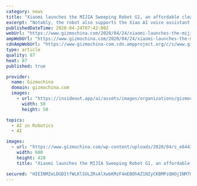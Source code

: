 ```yaml
---
category: news
title: "Xiaomi launches the MIJIA Sweeping Robot G1, an affordable cleaning device"
excerpt: "Notably, the robot also supports the Xiao AI voice assistant. It can also be linked with a smart door lock. Thus, the Xiaomi MIJIA Sweeping Robot G1 can immediately start sweeping as people start walking in. The device automatically goes to recharge once it is done with its designated task. The gadget starts from 899Yuan (roughly 127 US Dollars ..."
publishedDateTime: 2020-04-24T07:42:00Z
webUrl: "https://www.gizmochina.com/2020/04/24/xiaomi-launches-the-mijia-sweeping-robot-g1-an-affordable-cleaning-device/"
ampWebUrl: "https://www.gizmochina.com/2020/04/24/xiaomi-launches-the-mijia-sweeping-robot-g1-an-affordable-cleaning-device/?amp"
cdnAmpWebUrl: "https://www-gizmochina-com.cdn.ampproject.org/c/s/www.gizmochina.com/2020/04/24/xiaomi-launches-the-mijia-sweeping-robot-g1-an-affordable-cleaning-device/?amp"
type: article
quality: 87
heat: 87
published: true

provider:
  name: Gizmochina
  domain: gizmochina.com
  images:
    - url: "https://insideout.app/ai/assets/images/organizations/gizmochina.com-50x50.jpg"
      width: 50
      height: 50

topics:
  - AI in Robotics
  - AI

images:
  - url: "https://www.gizmochina.com/wp-content/uploads/2020/04/s_e6443c3feee340f59542aef7dce697d6.png"
    width: 600
    height: 428
    title: "Xiaomi launches the MIJIA Sweeping Robot G1, an affordable cleaning device"

secured: "HIEINMZeLDGDItfWLKlSOLZRsAlXwbKMzF4mEBOhAZ1NZyCKBMPzQHOjINM7mQTKFLKInzyuwCAtFY2xKOJvjiaqS07Wa/PVsuWx5IkN4oXrIwe1MWo/cle9w/iHGI+DH0Ls0UmoxfafYSawHWu7tx/6INvg4gESN4truTfHtgB6I3flqHnnuAo/uh28+EUb//uoJ6tUSKIsuNGBT76TyL/2KNG+QM2FRaRA9d9eKpk93jWz6KDe8s7CW7AIhN90ILIczOgFexzNoOdJH0gxUk1bHWE3EgexD2KSpkKyto1CeZ1gSHMdy4TO+BSyu5gk1ndhD1AeRnHzv6lnLgzPRXq73RaKGLDAgflWtY9kmtG8+eBhBWuN/5ND/zqtxI1r5Cttk/nzn4Ry6iAvpR7DytByhHPzggCEHutAs+aosig42ic5Zqwb5R/LmTXkM+jqs+P4nXvT4PRxQ/1NfoiGmonn3MRkfe+61G64+PzjfTE=;7rF2kBmT+RhduIs+fYzLVA=="
---
```


